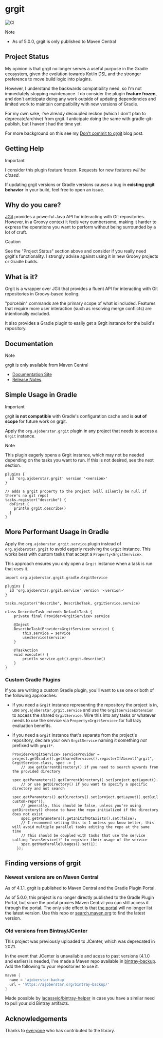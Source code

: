 # grgit

![CI](https://github.com/ajoberstar/grgit/workflows/CI/badge.svg)

> [!NOTE]
> * As of 5.0.0, grgit is only published to Maven Central

## Project Status

My opinion is that grgit no longer serves a useful purpose in the Gradle ecosystem, given the evolution towards Kotlin DSL and the stronger preference to move build logic into plugins.

However, I understand the backwards compatibility need, so I'm not immediately stopping maintenance. I do consider the plugin **feature frozen**, and don't anticipate doing any work outside of updating dependencies and limited work to maintain compatibility with new versions of Gradle.

For my own sake, I've already decoupled reckon (which I don't plan to deprecate/archive) from grgit. I anticipate doing the same with gradle-git-publish, but I haven't had the time yet.

For more background on this see my [Don't commit to grgit](https://andrewoberstar.com/posts/2024-04-02-dont-commit-to-grgit/) blog post.

## Getting Help

> [!IMPORTANT]
> I consider this plugin feature frozen. Requests for new features _will be closed_.

If updating grgit versions or Gradle versions causes a bug in **existing grgit behavior** in your build, feel free to open an issue.

## Why do you care?

[JGit](https://eclipse.org/jgit/) provides a powerful Java API for interacting with Git repositories. However,
in a Groovy context it feels very cumbersome, making it harder to express the operations you want to perform
without being surrounded by a lot of cruft.

> [!CAUTION]
> See the "Project Status" section above and consider if you really need grgit's functionality. I strongly advise against using it in new Groovy projects or Gradle builds.

## What is it?

Grgit is a wrapper over JGit that provides a fluent API for interacting with Git repositories in Groovy-based
tooling.

"porcelain" commands are the primary scope of what is included. Features that require
more user interaction (such as resolving merge conflicts) are intentionally excluded.

It also provides a Gradle plugin to easily get a Grgit instance for the build's repository.

## Documentation

> [!NOTE]
> grgit is only available from Maven Central

- [Documentation Site](https://ajoberstar.org/grgit/main/index.html)
- [Release Notes](https://github.com/ajoberstar/grgit/releases)

## Simple Usage in Gradle

> [!IMPORTANT]
> grgit **is not compatible** with Gradle's configuration cache and is **out of scope** for future work on grgit.

Apply the `org.ajoberstar.grgit` plugin in any project that needs to access a `Grgit` instance.

> [!NOTE]
> This plugin eagerly opens a Grgit instance, which may not be needed depending on the tasks you want to run. If this is not desired, see the next section.

```
plugins {
  id 'org.ajoberstar.grgit' version '<version>'
}

// adds a grgit property to the project (will silently be null if there's no git repo)
tasks.register("describe") {
  doFirst {
    println grgit.describe()
  }
}
```

## More Performant Usage in Gradle

Apply the `org.ajoberstar.grgit.service` plugin instead of `org.ajoberstar.grgit` to avoid eagerly resolving the `Grgit` instance. This works best with custom tasks that accept a `Property<GrgitService>`.

This approach ensures you only open a `Grgit` instance when a task is run that uses it.

```
import org.ajoberstar.grgit.gradle.GrgitService

plugins {
  id 'org.ajoberstar.grgit.service' version '<version>'
}

tasks.register("describe", DescribeTask, grgitService.service)

class DescribeTask extends DefaultTask {
    private final Provider<GrgitService> service

    @Inject
    DescribeTask(Provider<GrgitService> service) {
        this.service = service
        usesService(service)
    }

    @TaskAction
    void execute() {
        println service.get().grgit.describe()
    }
}
```

### Custom Gradle Plugins

If you are writing a custom Gradle plugin, you'll want to use one or both of the following approaches:

- If you need a `Grgit` instance representing the repository the project is in, use `org.ajoberstar.grgit.service` and use the `GrgitServiceExtension` to access the shared `GrgitService`. Wire this into any tasks or whatever needs to use the service via `Property<GrgitService>` for full lazy evaluation benefits.
- If you need a `Grgit` instance that's separate from the project's repository, declare your own `GrgitService` naming it something _not_ prefixed with `grgit*`.

  ```
  Provider<GrgitService> serviceProvider = project.getGradle().getSharedServices().registerIfAbsent("grgit", GrgitService.class, spec -> {
      // use getCurrentDirectory() if you need to search upwards from the provided directory
      spec.getParameters().getCurrentDirectory().set(project.getLayout().getProjectDirectory());
      // or use getDirectory() if you want to specify a specific directory and not search
      spec.getParameters().getDirectory().set(project.getLayout().getBuildDirectory().dir("my-custom-repo"));
      // generally, this should be false, unless you're using getDirectory() choose to have the repo initialized if the directory does not exist
      spec.getParameters().getInitIfNotExists().set(false);
      // I recommend setting this to 1 unless you know better, this will avoid multiple parallel tasks editing the repo at the same time
      // This should be coupled with tasks that use the service calling "usesService()" to register their usage of the service
      spec.getMaxParallelUsages().set(1);
    });
  ```

## Finding versions of grgit

### Newest versions are on Maven Central

As of 4.1.1, grgit is published to Maven Central and the Gradle Plugin Portal.

As of 5.0.0, this project is no longer directly published to the Gradle Plugin Portal, but since the portal proxies Maven Central you can still access it through the portal. The only side effect is that [the portal](https://plugins.gradle.org/plugin/org.ajoberstar.grgit) will no longer list the latest version. Use this repo or [search.maven.org](https://search.maven.org/search?q=g:org.ajoberstar.grgit) to find the latest version.

### Old versions from Bintray/JCenter

This project was previously uploaded to JCenter, which was deprecated in 2021.

In the event that JCenter is unavailable and acess to past versions (4.1.0 and earlier) is needed, I've made a Maven repo available in [bintray-backup](https://github.com/ajoberstar/bintray-backup). Add the following to your repositories to use it.

```groovy
maven {
  name = 'ajoberstar-backup'
  url = 'https://ajoberstar.org/bintray-backup/'
}
```

Made possible by [lacasseio/bintray-helper](https://github.com/lacasseio/bintray-helper) in case you have a similar need to pull your old Bintray artifacts.

## Acknowledgements

Thanks to [everyone](https://github.com/ajoberstar/grgit/graphs/contributors) who has contributed to the library.
